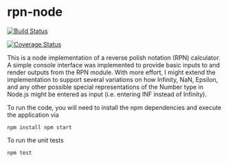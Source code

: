 # rpn-node

[![Build Status](https://travis-ci.org/hatboyzero/rpn-node.svg?branch=master)](https://travis-ci.org/hatboyzero/rpn-node)

[![Coverage Status](https://coveralls.io/repos/github/hatboyzero/rpn-node/badge.svg?branch=master)](https://coveralls.io/github/hatboyzero/rpn-node?branch=master)

This is a node implementation of a reverse polish notation (RPN) calculator. A simple console interface was implemented to provide basic inputs to and render outputs from the RPN module.  With more effort, I might extend the implementation to support several variations on how Infinity, NaN, Epsilon, and any other possible special representations of the Number type in Node.js might be entered as input (i.e. entering INF instead of Infinity).

To run the code, you will need to install the npm dependencies and execute the application via

`npm install
npm start`

To run the unit tests

`npm test`

